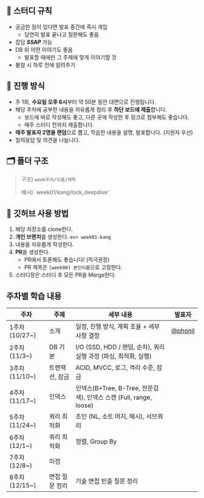 ## 🥥 스터디 규칙

- 궁금한 점이 있다면 발표 중간에 즉시 개입
    - 당연히 발표 끝나고 질문해도 좋음
- 잡담 ***SSAP*** 가능
- DB 외 어떤 이야기도 좋음
    - 발표할 때에만 그 주제에 맞게 이야기할 것
- 불참 시 하루 전에 알려주기

## 📢 진행 방식

- 주 1회, **수요일 오후 6시**부터 약 50분 동안 대면으로 진행됩니다.
- 해당 주차에 공부한 내용을 자유롭게 정리 후 **하단 보드에 제출**합니다.
    - 보드에 바로 작성해도 좋고, 다른 곳에 작성한 후 링크로 첨부해도 좋습니다.
    - 매주 스터디 전까지 제출합니다.
- **매주 발표자 2명을 랜덤**으로 뽑고, 학습한 내용을 설명, 발표합니다. (지원자 우선)
- 질의응답 및 의견을 나눕니다.

## 🗂️ 폴더 구조

> 구조) `week주차/이름/제목`
>
> 예시) `week01/kang/lock_deepdive'

## 📮 깃허브 사용 방법

1. 해당 저장소를 clone한다.
2. **개인 브랜치**를 생성한다. `ex> week01-kang`
3. 내용을 자유롭게 작성한다.
4. **PR**을 생성한다.
    - PR에서 토론해도 좋습니다! (적극권장)
    - PR 제목은 `[week00] 본인이름`으로 고정한다.
5. 스터디장은 스터디 후 모든 PR을 Merge한다.

## 주차별 학습 내용
| 주차 | 주제 | 세부 내용 | 발표자 |
| --- | --- | --- | --- |
| 1주차 (10/27~) | 소개 | 일정, 진행 방식, 계획 조율 + 세부 사항 결정 | [@phonil](https://github.com/phonil) |
| 2주차 (11/3~) | DB 기본 | I/O (SSD, HDD / 랜덤, 순차), 쿼리 실행 과정 (파싱, 최적화, 실행) |  |
| 3주차 (11/10~) | 트랜잭션, 잠금 | ACID, MVCC, 로그, 격리 수준, 잠금 |  |
| 4주차 (11/17~) | 인덱스 | 인덱스(B+Tree, B-Tree, 전문검색), 인덱스 스캔 (Full, range, loose) |  |
| 5주차 (11/24~) | 쿼리 최적화 | 조인 (NL, 소트 머지, 해시), 서브쿼리 |  |
| 6주차 (12/1~) | 쿼리 최적화 | 정렬, Group By |  |
| 7주차 (12/8~) | 미정 |  |  |
| 8주차 (12/15~) | 면접 질문 정리 | 기술 면접 빈출 질문 정리 |  |

